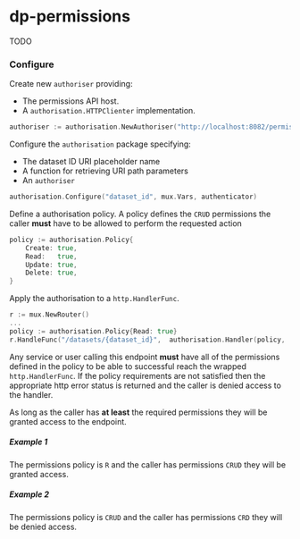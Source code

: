 # dp-permissions
TODO

### Configure
Create new `authoriser` providing:
 - The permissions API host. 
 - A `authorisation.HTTPClienter` implementation.

```go
authoriser := authorisation.NewAuthoriser("http://localhost:8082/permissions", httpClienter)
```

Configure the `authorisation` package specifying:
 - The dataset ID URI placeholder name
 - A function for retrieving URI path parameters
 - An `authoriser`

```go
authorisation.Configure("dataset_id", mux.Vars, authenticator)
```

Define a authorisation policy. A policy defines the `CRUD` permissions the caller **must** have to be allowed to perform 
the requested action

```go
policy := authorisation.Policy{
    Create: true,
    Read:   true,
    Update: true,
    Delete: true,
}
````

Apply the authorisation to a `http.HandlerFunc`.
```go
r := mux.NewRouter()
...
policy := authorisation.Policy{Read: true}
r.HandleFunc("/datasets/{dataset_id}",  authorisation.Handler(policy,  func(w http.ResponseWriter, r *http.Request) { ... })
```
Any service or user calling this endpoint **must** have all of the permissions defined in the policy to be able to 
successful reach the wrapped `http.HandlerFunc`. If the policy requirements are not satisfied then the appropriate http 
error status is returned and the caller is denied access to the handler. 

As long as the caller has **at least** the required permissions they will be granted access to the endpoint.

##### Example 1
The permissions policy is `R` and the  caller has permissions `CRUD` they will be granted access.

##### Example 2
The permissions policy is `CRUD` and the  caller has permissions `CRD` they will be denied access.

